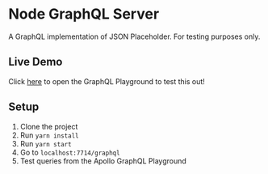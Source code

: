 # Node GraphQL Server

A GraphQL implementation of JSON Placeholder. For testing purposes only.

## Live Demo

Click [here](https://jsonplaceholder-graphq-server.herokuapp.com/) to open the GraphQL Playground to test this out!

## Setup

1.  Clone the project
2.  Run `yarn install`
3.  Run `yarn start`
4.  Go to `localhost:7714/graphql`
5.  Test queries from the Apollo GraphQL Playground
